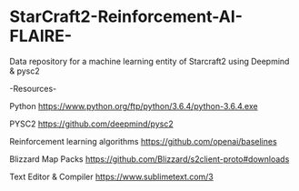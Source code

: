 # StarCraft2-Reinforcement-AI-FLAIRE-
Data repository for a machine learning entity of Starcraft2 using Deepmind & pysc2

-Resources-

Python
https://www.python.org/ftp/python/3.6.4/python-3.6.4.exe

PYSC2
https://github.com/deepmind/pysc2

Reinforcement learning algorithms
https://github.com/openai/baselines

Blizzard Map Packs
https://github.com/Blizzard/s2client-proto#downloads

Text Editor & Compiler
https://www.sublimetext.com/3

